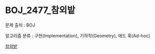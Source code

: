 # BOJ_2477_참외밭
문제 출처 : BOJ

알고리즘 분류 : 구현(Implementation), 기하학(Geometry), 애드 혹(Ad-hoc)

[참외밭](https://www.acmicpc.net/problem/2477)